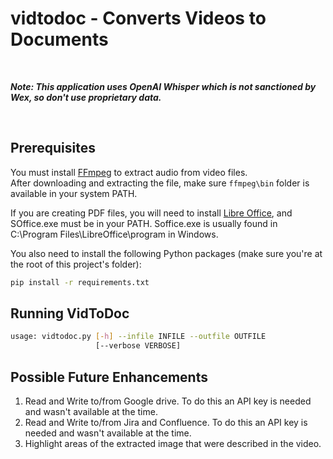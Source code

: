 # vidtodoc - Converts Videos to Documents
<br/>

***Note:  This application uses OpenAI Whisper which is not sanctioned by Wex, so don't use proprietary data.***

<br/>

## Prerequisites
You must install [FFmpeg](https://ffmpeg.org/download.html) to extract audio from video files.  
After downloading and extracting the file, make sure `ffmpeg\bin` folder is available in your system PATH.

If you are creating PDF files, you will need to install [Libre Office](https://www.libreoffice.org/download/download-libreoffice/), and SOffice.exe must be in your PATH.  Soffice.exe is usually found in C:\Program Files\LibreOffice\program in Windows.

You also need to install the following Python packages (make sure you're at the root of this project's folder):
```bash
pip install -r requirements.txt
```
## Running VidToDoc

```bash
usage: vidtodoc.py [-h] --infile INFILE --outfile OUTFILE
                   [--verbose VERBOSE]
```
## Possible Future Enhancements
1. Read and Write to/from Google drive.  To do this an API key is needed and wasn't available at the time.
2. Read and Write to/from Jira and Confluence.  To do this an API key is needed and wasn't available at the time.
3. Highlight areas of the extracted image that were described in the video.
